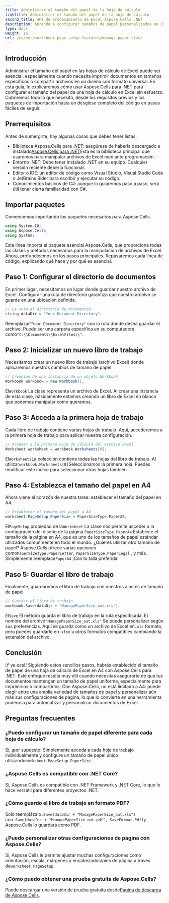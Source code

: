 ```yaml
---
title: Administrar el tamaño del papel de la hoja de cálculo
linktitle: Administrar el tamaño del papel de la hoja de cálculo
second_title: API de procesamiento de Excel Aspose.Cells .NET
description: Aprenda a configurar tamaños de papel personalizados en Excel usando Aspose.Cells para .NET con esta sencilla guía paso a paso.
type: docs
weight: 16
url: /es/net/worksheet-page-setup-features/manage-paper-size/
---
```

## Introducción
Administrar el tamaño del papel en las hojas de cálculo de Excel puede ser esencial, especialmente cuando necesita imprimir documentos en tamaños específicos o compartir archivos en un diseño con formato universal. En esta guía, le explicaremos cómo usar Aspose.Cells para .NET para configurar el tamaño del papel de una hoja de cálculo en Excel sin esfuerzo. Cubriremos todo lo que necesita, desde los requisitos previos y los paquetes de importación hasta un desglose completo del código en pasos fáciles de seguir.
## Prerrequisitos
Antes de sumergirte, hay algunas cosas que debes tener listas:
-  Biblioteca Aspose.Cells para .NET: asegúrese de haberla descargado e instalado[Aspose.Cells para .NET](https://releases.aspose.com/cells/net/)Esta es la biblioteca principal que usaremos para manipular archivos de Excel mediante programación.
- Entorno .NET: Debe tener instalado .NET en su equipo. Cualquier versión reciente debería funcionar.
- Editor o IDE: un editor de código como Visual Studio, Visual Studio Code o JetBrains Rider para escribir y ejecutar su código.
- Conocimientos básicos de C#: aunque lo guiaremos paso a paso, será útil tener cierta familiaridad con C#.
## Importar paquetes
Comencemos importando los paquetes necesarios para Aspose.Cells.
```csharp
using System.IO;
using Aspose.Cells;
using System;
```
Esta línea importa el paquete esencial Aspose.Cells, que proporciona todas las clases y métodos necesarios para la manipulación de archivos de Excel.
Ahora, profundicemos en los pasos principales. Repasaremos cada línea de código, explicando qué hace y por qué es esencial.
## Paso 1: Configurar el directorio de documentos
En primer lugar, necesitamos un lugar donde guardar nuestro archivo de Excel. Configurar una ruta de directorio garantiza que nuestro archivo se guarde en una ubicación definida.
```csharp
// La ruta al directorio de documentos.
string dataDir = "Your Document Directory";
```
 Reemplazar`"Your Document Directory"` con la ruta donde desea guardar el archivo. Puede ser una carpeta específica en su computadora, como`"C:\\Documents\\ExcelFiles\\"`.
## Paso 2: Inicializar un nuevo libro de trabajo
Necesitamos crear un nuevo libro de trabajo (archivo Excel) donde aplicaremos nuestros cambios de tamaño de papel.
```csharp
// Creación de una instancia de un objeto Workbook
Workbook workbook = new Workbook();
```
 El`Workbook` La clase representa un archivo de Excel. Al crear una instancia de esta clase, básicamente estamos creando un libro de Excel en blanco que podemos manipular como queramos.
## Paso 3: Acceda a la primera hoja de trabajo
Cada libro de trabajo contiene varias hojas de trabajo. Aquí, accederemos a la primera hoja de trabajo para aplicar nuestra configuración.
```csharp
// Acceder a la primera hoja de cálculo del archivo Excel
Worksheet worksheet = workbook.Worksheets[0];
```
 El`Worksheets`La colección contiene todas las hojas del libro de trabajo. Al utilizar`workbook.Worksheets[0]`Seleccionamos la primera hoja. Puedes modificar este índice para seleccionar otras hojas también.
## Paso 4: Establezca el tamaño del papel en A4
Ahora viene el corazón de nuestra tarea: establecer el tamaño del papel en A4.
```csharp
// Establecer el tamaño del papel a A4
worksheet.PageSetup.PaperSize = PaperSizeType.PaperA4;
```
 El`PageSetup` propiedad de la`Worksheet` La clase nos permite acceder a la configuración del diseño de la página.`PaperSizeType.PaperA4` Establece el tamaño de la página en A4, que es uno de los tamaños de papel estándar utilizados comúnmente en todo el mundo.
 ¿Quieres utilizar otro tamaño de papel? Aspose.Cells ofrece varias opciones como`PaperSizeType.PaperLetter`, `PaperSizeType.PaperLegal` , y más. Simplemente reemplace`PaperA4` ¡Con tu talla preferida!
## Paso 5: Guardar el libro de trabajo
Finalmente, guardaremos el libro de trabajo con nuestros ajustes de tamaño de papel.
```csharp
// Guardar el libro de trabajo.
workbook.Save(dataDir + "ManagePaperSize_out.xls");
```
 El`Save` El método guarda el libro de trabajo en la ruta especificada. El nombre del archivo`"ManagePaperSize_out.xls"` Se puede personalizar según sus preferencias. Aquí se guarda como un archivo de Excel en`.xls` formato, pero puedes guardarlo en`.xlsx` u otros formatos compatibles cambiando la extensión del archivo.
## Conclusión
¡Y ya está! Siguiendo estos sencillos pasos, habrás establecido el tamaño de papel de una hoja de cálculo de Excel en A4 con Aspose.Cells para .NET. Este enfoque resulta muy útil cuando necesitas asegurarte de que tus documentos mantengan un tamaño de papel uniforme, especialmente para imprimirlos o compartirlos. 
Con Aspose.Cells, no está limitado a A4: puede elegir entre una amplia variedad de tamaños de papel y personalizar aún más sus configuraciones de página, lo que lo convierte en una herramienta poderosa para automatizar y personalizar documentos de Excel.
## Preguntas frecuentes
### ¿Puedo configurar un tamaño de papel diferente para cada hoja de cálculo?
 Sí, ¡por supuesto! Simplemente acceda a cada hoja de trabajo individualmente y configure un tamaño de papel único utilizando`worksheet.PageSetup.PaperSize`.
### ¿Aspose.Cells es compatible con .NET Core?
Sí, Aspose.Cells es compatible con .NET Framework y .NET Core, lo que lo hace versátil para diferentes proyectos .NET.
### ¿Cómo guardo el libro de trabajo en formato PDF?
 Solo reemplázalo`.Save(dataDir + "ManagePaperSize_out.xls")` con`.Save(dataDir + "ManagePaperSize_out.pdf", SaveFormat.Pdf)`y Aspose.Cells lo guardará como PDF.
### ¿Puedo personalizar otras configuraciones de página con Aspose.Cells?
Sí, Aspose.Cells le permite ajustar muchas configuraciones como orientación, escala, márgenes y encabezados/pies de página a través de`worksheet.PageSetup`.
### ¿Cómo puedo obtener una prueba gratuita de Aspose.Cells?
 Puede descargar una versión de prueba gratuita desde[Página de descarga de Aspose.Cells](https://releases.aspose.com/).
